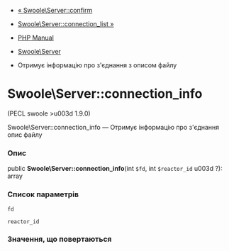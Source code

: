 - [« Swoole\Server::confirm](swoole-server.confirm.md)
- [Swoole\Server::connection_list
»](swoole-server.connection-list.md)

- [PHP Manual](index.md)
- [Swoole\Server](class.swoole-server.md)
- Отримує інформацію про з'єднання з описом файлу

# Swoole\Server::connection_info

(PECL swoole \>u003d 1.9.0)

Swoole\Server::connection_info — Отримує інформацію про з'єднання
опис файлу

### Опис

public **Swoole\Server::connection_info**(int `$fd`, int `$reactor_id` u003d
?): array

### Список параметрів

`fd`

`reactor_id`

### Значення, що повертаються
